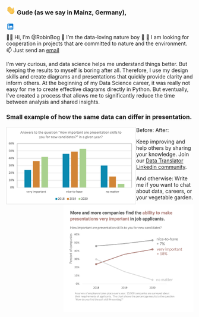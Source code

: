 ### <img src="waving-hand.gif" width="25"/> Gude (as we say in Mainz, Germany),

<a href="https://www.linkedin.com/in/robinbogon/">
  <img align="left" alt="Robins Linkedin" width="22px" src="ln.png" />
</a>

<br />

👋🏼 Hi, I’m @RobinBog
👀 I’m the data-loving nature boy 🌱
💞️ I am looking for cooperation in projects that are committed to nature and the environment.
📫 Just send an [email](mailto:Robin.Bogon@gmx.net)

I'm very curious, and data science helps me understand things better.
But keeping the results to myself is boring after all. Therefore, I use my design skills and create diagrams and presentations that quickly provide clarity and inform others.
At the beginning of my Data Science career, it was really not easy for me to create effective diagrams directly in Python. But eventually, I've created a process that allows me to significantly reduce the time between analysis and shared insights.

### Small example of how the same data can differ in presentation.
Before:
<img align="left" alt="Data-Visualization-Before" width="350px" src="Before-Data-visualization.png" />
After:
<img align="right" alt="Data-Visualization-After" width="350px" src="After-Data-visualization.png" />

Keep improving and help others by sharing your knowledge. Join our [Data Translator Linkedin community](https://www.linkedin.com/groups/12567001/).

And otherwise:
Write me if you want to chat about data, careers, or your vegetable garden.
